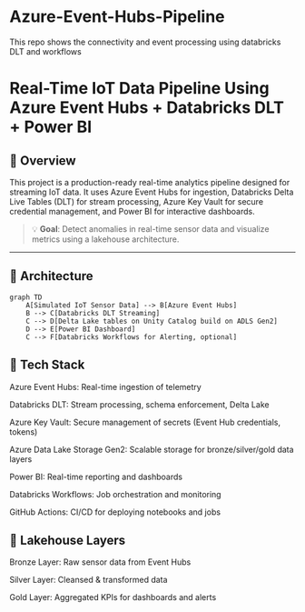 # Azure-Event-Hubs-Pipeline
This repo shows the connectivity and event processing using databricks DLT and workflows
# Real-Time IoT Data Pipeline Using Azure Event Hubs + Databricks DLT + Power BI

## 🚀 Overview

This project is a production-ready real-time analytics pipeline designed for streaming IoT data. It uses Azure Event Hubs for ingestion, Databricks Delta Live Tables (DLT) for stream processing, Azure Key Vault for secure credential management, and Power BI for interactive dashboards.

> 💡 **Goal**: Detect anomalies in real-time sensor data and visualize metrics using a lakehouse architecture.

---

## 🧭 Architecture
```mermaid
graph TD
    A[Simulated IoT Sensor Data] --> B[Azure Event Hubs]
    B --> C[Databricks DLT Streaming]
    C --> D[Delta Lake tables on Unity Catalog build on ADLS Gen2]
    D --> E[Power BI Dashboard]
    C --> F[Databricks Workflows for Alerting, optional]

```

## 🧰 Tech Stack
Azure Event Hubs: Real-time ingestion of telemetry

Databricks DLT: Stream processing, schema enforcement, Delta Lake

Azure Key Vault: Secure management of secrets (Event Hub credentials, tokens)

Azure Data Lake Storage Gen2: Scalable storage for bronze/silver/gold data layers

Power BI: Real-time reporting and dashboards

Databricks Workflows: Job orchestration and monitoring

GitHub Actions: CI/CD for deploying notebooks and jobs

## 📁 Lakehouse Layers
Bronze Layer: Raw sensor data from Event Hubs

Silver Layer: Cleansed & transformed data

Gold Layer: Aggregated KPIs for dashboards and alerts

